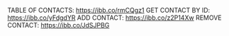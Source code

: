 TABLE OF CONTACTS: https://ibb.co/rmCQgz1
GET CONTACT BY ID: https://ibb.co/yFdgdYR
ADD CONTACT: https://ibb.co/z2P14Xw
REMOVE CONTACT: https://ibb.co/JdSJPBG
